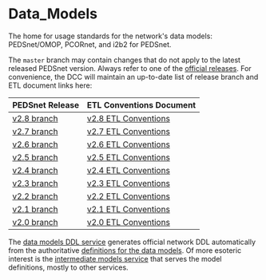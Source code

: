 Data_Models
===========

The home for usage standards for the network's data models: PEDSnet/OMOP, PCORnet, and i2b2 for PEDSnet.

The `master` branch may contain changes that do not apply to the latest released PEDSnet version. Always refer to one of the [official releases](https://github.com/PEDSnet/Data_Models/releases).  For convenience, the DCC will maintain an up-to-date list of release branch and ETL document links here:

PEDSnet Release | ETL Conventions Document
--------|--------------------------
[v2.8 branch](https://github.com/PEDSnet/Data_Models/tree/pedsnet_v2.8.0_1/) |[v2.8 ETL Conventions](https://github.com/PEDSnet/Data_Models/tree/pedsnet_v2.8.0_1/PEDSnet/docs/Pedsnet_CDM_ETL_Conventions.md) 
[v2.7 branch](https://github.com/PEDSnet/Data_Models/tree/pedsnet_v2.7.0_1/) |[v2.7 ETL Conventions](https://github.com/PEDSnet/Data_Models/tree/pedsnet_v2.7.0_1/PEDSnet/docs/Pedsnet_CDM_ETL_Conventions.md) 
[v2.6 branch](https://github.com/PEDSnet/Data_Models/tree/pedsnet_v2.6.0_1/) |[v2.6 ETL Conventions](https://github.com/PEDSnet/Data_Models/tree/pedsnet_v2.6.0_1/PEDSnet/docs/Pedsnet_CDM_ETL_Conventions.md) 
[v2.5 branch](https://github.com/PEDSnet/Data_Models/tree/pedsnet_v2.5.0_1/) | [v2.5 ETL Conventions](https://github.com/PEDSnet/Data_Models/tree/pedsnet_v2.5.0_1/PEDSnet/docs/Pedsnet_CDM_ETL_Conventions.md)
[v2.4 branch](https://github.com/PEDSnet/Data_Models/tree/pedsnet_v2.4.0_1/) | [v2.4 ETL Conventions](https://github.com/PEDSnet/Data_Models/tree/pedsnet_v2.4.0_1/PEDSnet/docs/Pedsnet_CDM_ETL_Conventions.md)
[v2.3 branch](https://github.com/PEDSnet/Data_Models/tree/pedsnet_v2.3.0_1/) | [v2.3 ETL Conventions](https://github.com/PEDSnet/Data_Models/tree/pedsnet_v2.3.0_1/PEDSnet/docs/Pedsnet_CDM_ETL_Conventions.md)
[v2.2 branch](https://github.com/PEDSnet/Data_Models/blob/pedsnet_v2.2.0_1/) | [v2.2 ETL Conventions](https://github.com/PEDSnet/Data_Models/blob/pedsnet_v2.2.0_1/PEDSnet/docs/Pedsnet_CDM_ETL_Conventions.md)
[v2.1 branch](https://github.com/PEDSnet/Data_Models/tree/pedsnet_v2.1.0_2) | [v2.1 ETL Conventions](https://github.com/PEDSnet/Data_Models/tree/pedsnet_v2.1.0_2/PEDSnet/docs/Pedsnet_CDM_ETL_Conventions.md)
[v2.0 branch](https://github.com/PEDSnet/Data_Models/tree/pedsnet_v2.0.0_1) | [v2.0 ETL Conventions](https://github.com/PEDSnet/Data_Models/blob/pedsnet_v2.0.0_1/PEDSnet/V2/docs/Pedsnet_CDM_V2_OMOPV5_ETL_Conventions.md)

The [data models DDL service](http://data-models-sqlalchemy.research.chop.edu/) generates official network DDL automatically from the authoritative [definitions for the data models](https://github.com/chop-dbhi/data-models).  Of more esoteric interest is the [intermediate models service](http://data-models-service.research.chop.edu/) that serves the model definitions, mostly to other services.
